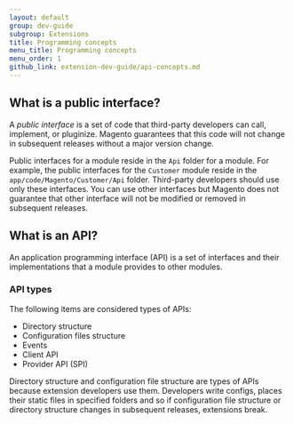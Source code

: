 ```yaml
---
layout: default
group: dev-guide
subgroup: Extensions
title: Programming concepts
menu_title: Programming concepts
menu_order: 1
github_link: extension-dev-guide/api-concepts.md
---
```


<h2 class="api2" id="public-interface">What is a public interface?</h2>
<p>A <i>public interface</i> is a set of code that third-party developers can call, implement, or pluginize. Magento guarantees that this code will not change in subsequent releases without a major version change.</p>
<p>Public interfaces for a module reside in the <code>Api</code> folder for a module. For example, the public interfaces for the <code>Customer</code> module reside in the <code>app/code/Magento/Customer/Api</code> folder.
   Third-party developers should use only these interfaces.
   You can use other interfaces but Magento does not guarantee that other interface will not be modified or removed in subsequent releases.
</p>
<h2 class="api2" id="api-definition">What is an API?</h2>
<p>An application programming interface (API) is a set of interfaces and their implementations that a module provides to other modules.</p>
<h3 class="api2" id="api-types">API types</h3>
<p>The following items are considered types of APIs:</p>
<ul>
   <li>Directory structure</li>
   <li>Configuration files structure</li>
   <li>Events</li>
   <li>Client API</li>
   <li>Provider API (SPI)</li>
</ul>
<p>Directory structure and configuration file structure are types of APIs because extension developers use them. Developers write configs, places their static files in specified folders and so if configuration file structure or directory structure changes in subsequent releases, extensions break.</p>




